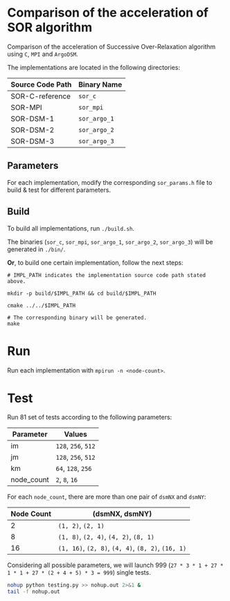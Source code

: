 # Comparison of the acceleration of SOR algorithm

Comparison of the acceleration of Successive Over-Relaxation algorithm using `C`, `MPI` and `ArgoDSM`.

The implementations are located in the following directories:

| Source Code Path | Binary Name |
|---|---|
| SOR-C-reference | `sor_c` |
| SOR-MPI | `sor_mpi` |
| SOR-DSM-1 | `sor_argo_1` |
| SOR-DSM-2 | `sor_argo_2` |
| SOR-DSM-3 | `sor_argo_3` |

## Parameters

For each implementation, modify the corresponding `sor_params.h` file to build & test for different parameters.

## Build

To build all implementations, run `./build.sh`.

The binaries (`sor_c`, `sor_mpi`, `sor_argo_1`, `sor_argo_2`, `sor_argo_3`) will be generated in `./bin/`.

**Or**, to build one certain implementation, follow the next steps:

```
# IMPL_PATH indicates the implementation source code path stated above.

mkdir -p build/$IMPL_PATH && cd build/$IMPL_PATH

cmake ../../$IMPL_PATH

# The corresponding binary will be generated.
make
```

# Run

Run each implementation with `mpirun -n <node-count>`.

# Test

Run 81 set of tests according to the following parameters:

| Parameter | Values |
|---|---|
| im | `128`, `256`, `512` |
| jm | `128`, `256`, `512` |
| km | `64`, `128`, `256` |
| node_count | `2`, `8`, `16` |

For each `node_count`, there are more than one pair of `dsmNX` and `dsmNY`:

| Node Count | (dsmNX, dsmNY) |
|---|---|
| 2 | `(1, 2)`, `(2, 1)` |
| 8 | `(1, 8)`, `(2, 4)`, `(4, 2)`, `(8, 1)` |
| 16 | `(1, 16)`, `(2, 8)`, `(4, 4)`, `(8, 2)`, `(16, 1)` |

Considering all possible parameters, we will launch
999 (`27 * 3 * 1 + 27 * 1 * 1 + 27 * (2 + 4 + 5) * 3 = 999`) single tests.

```bash
nohup python testing.py >> nohup.out 2>&1 &
tail -f nohup.out
```
